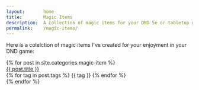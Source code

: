 ```yaml
---
layout:       home
title:        Magic Items
description:  A collection of magic items for your DND 5e or tabletop game
permalink:    /magic-items/
---
```


Here is a colelction of magic items I've created for your enjoyment in your DND game:

<div>
{% for post in site.categories.magic-item %}
  <div>
    <a href="{{ post.url }}">{{ post.title }}</a>
    <div class="tags">
    {% for tag in post.tags %}
      <span class="tag">{{ tag }}</span>
    {% endfor %}
    </div>
  </div>
{% endfor %}
</div>